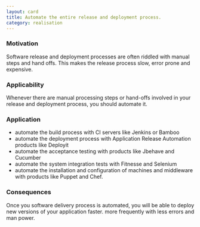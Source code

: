```yaml
---
layout: card
title: Automate the entire release and deployment process.
category: realisation
---
```


### Motivation

Software release and deployment processes are often riddled with manual steps and hand offs. This makes the release process slow, error prone and expensive.

### Applicability

Whenever there are manual processing steps or hand-offs involved in your release and deployment process, you should automate it.


### Application

* automate the build process with CI servers like Jenkins or Bamboo
* automate the deployment process with Application Release Automation products like Deployit
* automate the acceptance testing with products like Jbehave and Cucumber
* automate the system integration tests with Fitnesse and Selenium
* automate the installation and configuration of machines and middleware with products like Puppet and Chef.

### Consequences

Once you software delivery process is automated, you will be able to deploy new versions of your application faster. more frequently with less errors and man power.


